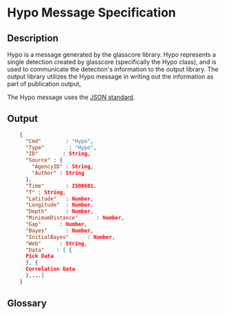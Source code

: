 # Hypo Message Specification

## Description

Hypo is a message generated by the glasscore library. Hypo represents a single
detection created by glasscore (specifically the Hypo class), and is used to
communicate the detection's information to the output library.  The output
library utilizes the Hypo message in writing out the information as part of
publication output,

The Hypo message uses the [JSON standard](http://www.json.org).

## Output
```json
    {
      "Cmd"        : "Hypo",
      "Type"        : "Hypo",
      "ID"        : String,
      "Source" : {
        "AgencyID" : String,
        "Author" : String
      },
      "Time"       : ISO8601,
      "T" : String,
      "Latitude"   : Number,
      "Longitude"  : Number,
      "Depth"      : Number,
      "MinimumDistance"      : Number,
      "Gap"      : Number,
      "Bayes"      : Number,
      "InitialBayes"      : Number,
      "Web"      : String,
      "Data"    : [ {
      Pick Data
      }, {
      Correlation Data
      },...]
    }
```

## Glossary
